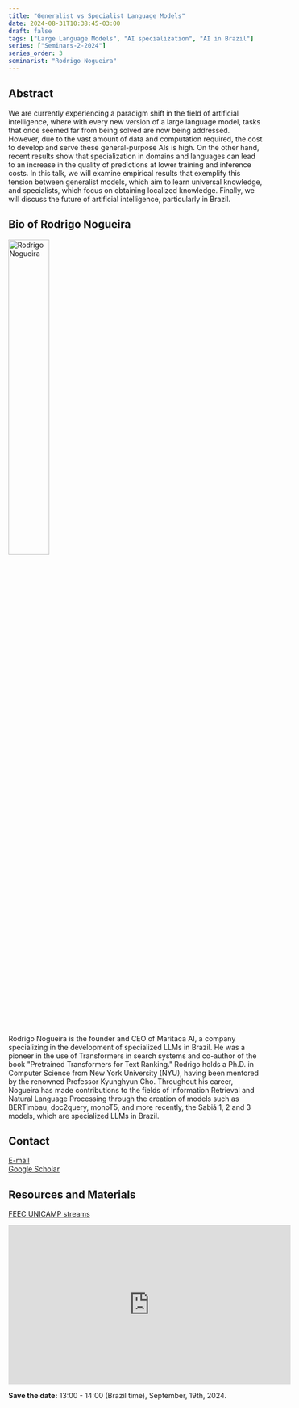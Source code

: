 ```yaml
---
title: "Generalist vs Specialist Language Models"
date: 2024-08-31T10:38:45-03:00
draft: false
tags: ["Large Language Models", "AI specialization", "AI in Brazil"]
series: ["Seminars-2-2024"]
series_order: 3
seminarist: "Rodrigo Nogueira"
---
```


## Abstract
We are currently experiencing a paradigm shift in the field of artificial intelligence, where with every new version of a large language model, tasks that once seemed far from being solved are now being addressed. However, due to the vast amount of data and computation required, the cost to develop and serve these general-purpose AIs is high. On the other hand, recent results show that specialization in domains and languages can lead to an increase in the quality of predictions at lower training and inference costs. In this talk, we will examine empirical results that exemplify this tension between generalist models, which aim to learn universal knowledge, and specialists, which focus on obtaining localized knowledge. Finally, we will discuss the future of artificial intelligence, particularly in Brazil.


## Bio of Rodrigo Nogueira
<img alt="Rodrigo Nogueira" src="/seminars/seminars-2-2024/3/rodrigo_nogueira.png" style="width: 40%; height: 160x;">

Rodrigo Nogueira is the founder and CEO of Maritaca AI, a company specializing in the development of specialized LLMs in Brazil. He was a pioneer in the use of Transformers in search systems and co-author of the book "Pretrained Transformers for Text Ranking." Rodrigo holds a Ph.D. in Computer Science from New York University (NYU), having been mentored by the renowned Professor Kyunghyun Cho. Throughout his career, Nogueira has made contributions to the fields of Information Retrieval and Natural Language Processing through the creation of models such as BERTimbau, doc2query, monoT5, and more recently, the Sabiá 1, 2 and 3 models, which are specialized LLMs in Brazil.

## Contact
[E-mail](rodrigo@maritaca.ai) \
[Google Scholar](https://scholar.google.com/citations?user=xD32wZ8AAAAJ&hl=en)

## Resources and Materials

[FEEC UNICAMP streams](https://www.youtube.com/@feec-unicamp/streams)

<iframe width="560" height="315" src="https://www.youtube.com/embed/HHT8n7HW6Eg" title="YouTube video player" frameborder="0" allow="accelerometer; autoplay; clipboard-write; encrypted-media; gyroscope; picture-in-picture; web-share" allowfullscreen></iframe>

**Save the date:** 13:00 - 14:00 (Brazil time), September, 19th, 2024.


